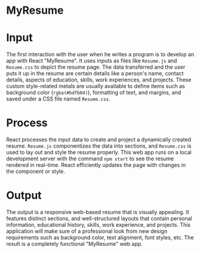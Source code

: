 # MyResume 

# Input
The first interaction with the user when he writes a program is to develop an app with React "MyResume". It uses inputs as files like `Resume.js` and `Resume.css` to depict the resume page. The data transferred and the user puts it up in the resume are certain details like a person's name, contact details, aspects of education, skills, work experiences, and projects. These custom style-related metals are usually available to define items such as background color (`rgba(#bdfb04)`), formatting of text, and margins, and saved under a CSS file named `Resume.css`.

# Process  
React processes the input data to create and project a dynamically created resume. `Resume.js` componentizes the data into sections, and `Resume.css` is used to lay out and style the resume properly. This web app runs on a local development server with the command `npm start` to see the resume rendered in real-time. React efficiently updates the page with changes in the component or style.

# Output  
The output is a responsive web-based resume that is visually appealing. It features distinct sections, and well-structured layouts that contain personal information, educational history, skills, work experience, and projects. This application will make sure of a professional look from new design requirements such as background color, text alignment, font styles, etc. The result is a completely functional "MyResume" web app. 

